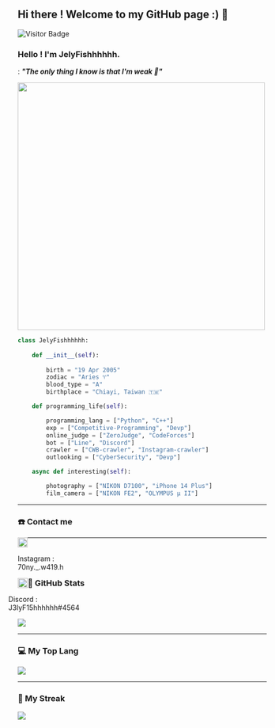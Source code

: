 ## Hi there ! Welcome to my GitHub page :) 👋
![Visitor Badge](https://visitor-badge.laobi.icu/badge?page_id=JelyFishhhhhh)

### Hello ! I'm JelyFishhhhhh.

: ***"The only thing I know is that I'm weak 🤕"***

<img src = "https://media.giphy.com/media/l2JI9STocBUNT3zA4/giphy.gif" style = "width:500px;">

```python
class JelyFishhhhhh:
    
    def __init__(self):
        
        birth = "19 Apr 2005"
        zodiac = "Aries ♈"
        blood_type = "A"
        birthplace = "Chiayi, Taiwan 🇹🇼"

    def programming_life(self):

        programming_lang = ["Python", "C++"]
        exp = ["Competitive-Programming", "Devp"]
        online_judge = ["ZeroJudge", "CodeForces"]
        bot = ["Line", "Discord"]
        crawler = ["CWB-crawler", "Instagram-crawler"]
        outlooking = ["CyberSecurity", "Devp"]

    async def interesting(self):

        photography = ["NIKON D7100", "iPhone 14 Plus"]
        film_camera = ["NIKON FE2", "OLYMPUS μ II"]

```
---

### ☎️ Contact me

<div id="Contact" style="width:125px;">
    <a href="https://www.instagram.com/70ny._.w419.h/">
        <img src="https://leadsbridge.com/wp-content/themes/leadsbridge/img/integration-lg-logos/logo681.png" alt="instagram" style="width:20px;float:left;">
        <p style="float:right">
            Instagram : 70ny._.w419.h
        </p>
    </a>
    <a href="https://discordapp.com/users/455256442761379850">
        <img src="https://www.zicklincenter.org/wp-content/uploads/2022/06/Discord_icon.svg_.png" alt = "Discord" style="width:20px;float:left;">
        <p style="float:right">
            Discord : J3lyF15hhhhhh#4564
        </p>
    </a>
</div>

<!-- <style>
    #Contact{
        width: 125px;
    } 
    #Contact img{
        width: 20px;
        height: auto;
        float: right;
    }
</style> -->

---
### 🗽 GitHub Stats

<img src="https://github-readme-stats.vercel.app/api?username=JelyFishhhhhh&theme=ocean_dark&hide_border=true&show_icons=true" />

---
### 💻 My Top Lang
<img src="https://github-readme-stats.vercel.app/api/top-langs/?username=JelyFishhhhhh&layout=compact&count_private=true&theme=ocean_dark&hide_border=true" />

---
### 📓 My Streak
<img src="https://streak-stats.demolab.com?user=JelyFishhhhhh&theme=github-green-purple&hide_border=true&border_radius=4.6&date_format=j%20M%5B%20Y%5D" />